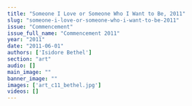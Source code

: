 ```yaml
---
title: "Someone I Love or Someone Who I Want to Be, 2011"
slug: "someone-i-love-or-someone-who-i-want-to-be-2011"
issue: "Commencement"
issue_full_name: "Commencement 2011"
year: "2011"
date: "2011-06-01"
authors: ['Isidore Bethel']
section: "art"
audio: []
main_image: ""
banner_image: ""
images: ['art_c11_bethel.jpg']
videos: []
---
```

